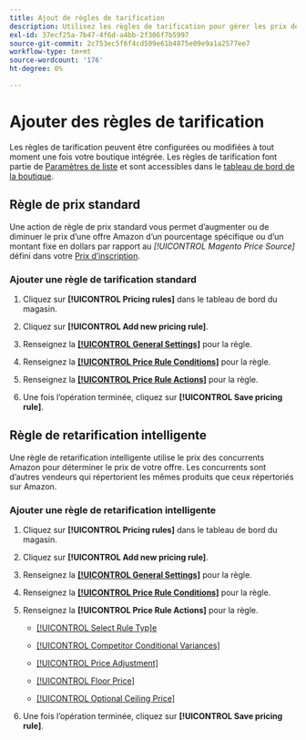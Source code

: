 ```yaml
---
title: Ajout de règles de tarification
description: Utilisez les règles de tarification pour gérer les prix des listes sur Amazon Marketplace pour votre catalogue de produits Commerce.
exl-id: 37ecf25a-7b47-4f6d-a4bb-2f306f7b5997
source-git-commit: 2c753ec5f6f4cd509e61b4875e09e9a1a2577ee7
workflow-type: tm+mt
source-wordcount: '176'
ht-degree: 0%

---
```


# Ajouter des règles de tarification

Les règles de tarification peuvent être configurées ou modifiées à tout moment une fois votre boutique intégrée. Les règles de tarification font partie de [Paramètres de liste](./listing-settings.md) et sont accessibles dans le [tableau de bord de la boutique](./amazon-store-dashboard.md).

## Règle de prix standard

Une action de règle de prix standard vous permet d’augmenter ou de diminuer le prix d’une offre Amazon d’un pourcentage spécifique ou d’un montant fixe en dollars par rapport au **[!UICONTROL Magento Price Source*]* défini dans votre [Prix d’inscription](./listing-price.md).

### Ajouter une règle de tarification standard

1. Cliquez sur **[!UICONTROL Pricing rules]** dans le tableau de bord du magasin.

1. Cliquez sur **[!UICONTROL Add new pricing rule]**.

1. Renseignez la **[[!UICONTROL General Settings]](./pricing-rule-general-settings.md)** pour la règle.

1. Renseignez la **[[!UICONTROL Price Rule Conditions]](./pricing-rule-conditions.md)** pour la règle.

1. Renseignez la **[[!UICONTROL Price Rule Actions]](./standard-price-rules.md)** pour la règle.

1. Une fois l’opération terminée, cliquez sur **[!UICONTROL Save pricing rule]**.

## Règle de retarification intelligente

Une règle de retarification intelligente utilise le prix des concurrents Amazon pour déterminer le prix de votre offre. Les concurrents sont d’autres vendeurs qui répertorient les mêmes produits que ceux répertoriés sur Amazon.

### Ajouter une règle de retarification intelligente

1. Cliquez sur **[!UICONTROL Pricing rules]** dans le tableau de bord du magasin.

1. Cliquez sur **[!UICONTROL Add new pricing rule]**.

1. Renseignez la **[[!UICONTROL General Settings]](./pricing-rule-general-settings.md)** pour la règle.

1. Renseignez la **[[!UICONTROL Price Rule Conditions]](./pricing-rule-conditions.md)** pour la règle.

1. Renseignez la **[!UICONTROL Price Rule Actions]** pour la règle.

   - [[!UICONTROL Select Rule Typ]e](./intelligent-repricing-rules.md)

   - [[!UICONTROL Competitor Conditional Variances]](./competitor-conditional-variances.md)

   - [[!UICONTROL Price Adjustment]](./price-adjustment.md)

   - [[!UICONTROL Floor Price]](./floor-price.md)

   - [[!UICONTROL Optional Ceiling Price]](./optional-ceiling-price.md)

1. Une fois l’opération terminée, cliquez sur **[!UICONTROL Save pricing rule]**.
